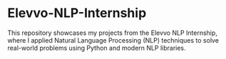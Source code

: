 # Elevvo-NLP-Internship
This repository showcases my projects from the Elevvo NLP Internship, where I applied Natural Language Processing (NLP) techniques to solve real-world problems using Python and modern NLP libraries.
